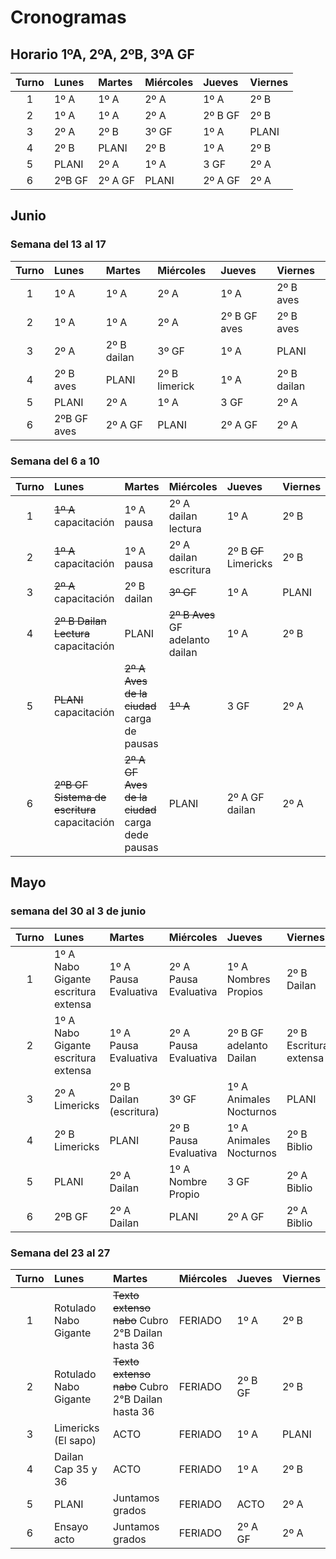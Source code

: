 # Cronogramas

<!-- toc -->


## Horario 1ºA, 2ºA, 2ºB, 3ºA GF

|Turno|Lunes|Martes|Miércoles|Jueves |Viernes  |
|:--:|:-----|:------|:--------|:------|:-------|
|1   |1º A  |1º A   |2º A     |1º A   |2º B    |
|2   |1º A  |1º A   |2º A     |2º B GF|2º B    |
|3   |2º A  |2º B   |3º GF    |1º A   |PLANI   |
|4   |2º B  |PLANI  |2º B     |1º A   |2º B    |
|5   |PLANI |2º A   |1º A     |3 GF   |2º A    |
|6   |2ºB GF|2º A GF|PLANI    |2º A GF| 2º A   |

## Junio

### Semana del 13 al 17


|Turno|Lunes|Martes|Miércoles|Jueves |Viernes  |
|:--:|:-----|:------|:--------|:------|:-------|
|1   |1º A  |1º A   |2º A     |1º A   |2º B  aves  |
|2   |1º A  |1º A   |2º A     |2º B GF aves|2º B   aves |
|3   |2º A  |2º B  dailan |3º GF    |1º A   |PLANI   |
|4   |2º B aves |PLANI  |2º B  limerick   |1º A   |2º B dailan   |
|5   |PLANI |2º A   |1º A     |3 GF   |2º A    |
|6   |2ºB GF aves|2º A GF|PLANI    |2º A GF| 2º A |

### Semana del 6 a 10
|Turno|Lunes|Martes|Miércoles|Jueves |Viernes  |
|:--:|:-----|:------|:--------|:------|:-------|
|1   |~~1º A~~ capacitación  |1º A pausa  |2º A dailan lectura   |1º A   |2º B    |
|2   |~~1º A~~ capacitación |1º A pausa  |2º A dailan escritura   |2º B ~~GF~~ Limericks|2º B    |
|3   |~~2º A~~ capacitación |2º B dailan  |~~3º GF~~    |1º A   |PLANI  |
|4   |~~2º B Dailan Lectura~~ capacitación |PLANI  |~~2º B Aves~~  GF adelanto dailan  |1º A   |2º B    |
|5   |~~PLANI~~ capacitación|~~2º A Aves de la ciudad~~ carga de pausas   |~~1º A~~     |3 GF   |2º A    |
|6   |~~2ºB GF Sistema de escritura~~ capacitación|~~2º A GF Aves de la ciudad~~ carga dede pausas|PLANI    |2º A GF dailan| 2º A   |
## Mayo


### semana del 30 al 3 de junio

|Turno|Lunes|Martes|Miércoles|Jueves |Viernes  |
|:--:|:-----|:------|:--------|:------|:-------|
|1   |1º A Nabo Gigante escritura extensa |1º A Pausa Evaluativa  |2º A Pausa Evaluativa |1º A Nombres Propios  |2º B Dailan   |
|2   |1º A Nabo Gigante escritura extensa |1º A Pausa Evaluativa  |2º A Pausa Evaluativa |2º B GF adelanto Dailan|2º B Escritura extensa   |
|3   |2º A Limericks |2º B Dailan (escritura)   |3º GF    |1º A Animales Nocturnos   |PLANI   |
|4   |2º B Limericks  |PLANI  |2º B Pausa Evaluativa     |1º A Animales Nocturnos  |2º B Biblio   |
|5   |PLANI |2º A Dailan  |1º A Nombre Propio     |3 GF   |2º A Biblio   |
|6   |2ºB GF|2º A Dailan|PLANI    |2º A GF| 2º A Biblio  |

### Semana del 23 al 27



|Turno|Lunes|Martes|Miércoles|Jueves |Viernes  |
|:--:|:-----|:------|:--------|:------|:-------|
|1   |Rotulado Nabo Gigante  |~~Texto extenso nabo~~ Cubro 2°B Dailan hasta 36  |FERIADO     |1º A   |2º B    |
|2   |Rotulado Nabo Gigante  |~~Texto extenso nabo~~ Cubro 2°B Dailan hasta 36   |FERIADO     |2º B GF|2º B    |
|3   |Limericks (El sapo)  |ACTO   |FERIADO    |1º A   |PLANI   |
|4   |Dailan Cap 35 y 36  |ACTO  |FERIADO     |1º A   |2º B    |
|5   |PLANI |Juntamos grados   |FERIADO     |ACTO   |2º A    |
|6   |Ensayo acto|Juntamos grados|FERIADO    |2º A GF| 2º A   |










